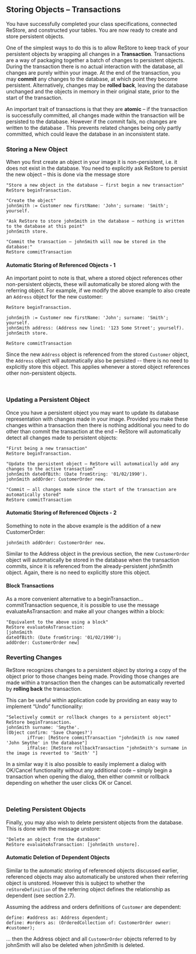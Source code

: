 ## Storing Objects – TransactionsYou have successfully completed your class specifications, connected ReStore, and constructed your tables. You are now ready to create and store persistent objects.One of the simplest ways to do this is to allow ReStore to keep track of your persistent objects by wrapping all changes in a **Transaction**. Transactions are a way of packaging together a batch of changes to persistent objects. During the transaction there is no actual interaction with the database, all changes are purely within your image. At the end of the transaction, you may **commit** any changes to the database, at which point they become persistent. Alternatively, changes may be **rolled back**, leaving the database unchanged and the objects in memory in their original state, prior to the start of the transaction. An important trait of transactions is that they are **atomic** – if the transaction is successfully committed, all changes made within the transaction will be persisted to the database. However if the commit fails, no changes are written to the database . This prevents related changes being only partly committed, which could leave the database in an inconsistent state.### Storing a New ObjectWhen you first create an object in your image it is non-persistent, i.e. it does not exist in the database. You need to explicitly ask ReStore to persist the new object – this is done via the message store```"Store a new object in the database – first begin a new transaction"
ReStore beginTransaction.

"Create the object"
johnSmith := Customer new firstName: 'John'; surname: 'Smith'; yourself. 

"Ask ReStore to store johnSmith in the database – nothing is written to the database at this point"
johnSmith store.

"Commit the transaction – johnSmith will now be stored in the database:"
ReStore commitTransaction```#### Automatic Storing of Referenced Objects - 1An important point to note is that, where a stored object references other non-persistent objects, these will automatically be stored along with the referring object. For example, if we modify the above example to also create an `Address` object for the new customer:```ReStore beginTransaction.

johnSmith := Customer new firstName: 'John'; surname: 'Smith'; yourself. 
johnSmith address: (Address new line1: '123 Some Street'; yourself).
johnSmith store.

ReStore commitTransaction```Since the new `Address` object is referenced from the stored `Customer` object, the `Address` object will automatically also be persisted -- there is no need to explicitly store this object. This applies whenever a stored object references other non-persistent objects. ### Updating a Persistent ObjectOnce you have a persistent object you may want to update its database representation with changes made in your image. Provided you make these changes within a transaction then there is nothing additional you need to do other than commit the transaction at the end – ReStore will automatically detect all changes made to persistent objects: ```"First being a new transaction"
ReStore beginTransaction. 

"Update the persistent object – ReStore will automatically add any changes to the active transaction”
johnSmith dateOfBith: (Date fromString: '01/02/1990').
johnSmith addOrder: CustomerOrder new.

"Commit – all changes made since the start of the transaction are automatically stored"
ReStore commitTransaction```#### Automatic Storing of Referenced Objects - 2Something to note in the above example is the addition of a new CustomerOrder:```johnSmith addOrder: CustomerOrder new.```Similar to the Address object in the previous section, the new `CustomerOrder` object will automatically be stored in the database when the transaction commits, since it is referenced from the already-persistent johnSmith object. Again, there is no need to explicitly store this object. #### Block TransactionsAs a more convenient alternative to a beginTransaction… commitTransaction sequence, it is possible to use the message evaluateAsTransaction: and make all your changes within a block:```"Equivalent to the above using a block"
ReStore evaluateAsTransaction: 
[johnSmith 
dateOfBith: (Date fromString: '01/02/1990');
addOrder: CustomerOrder new]```### Reverting ChangesReStore recognizes changes to a persistent object by storing a copy of the object prior to those changes being made. Providing those changes are made within a transaction then the changes can be automatically reverted by **rolling back** the transaction.This can be useful within application code by providing an easy way to implement “Undo” functionality:```"Selectively commit or rollback changes to a persistent object"
ReStore beginTransaction.
johnSmith surname: 'Smythe'.
(Object confirm: 'Save Changes?')
        ifTrue: [ReStore commitTransaction "johnSmith is now named 'John Smythe' in the database"]
        ifFalse: [ReStore rollbackTransaction "johnSmith's surname in the image is reverted to 'Smith' "] ```In a similar way it is also possible to easily implement a dialog with OK/Cancel functionality without any additional code – simply begin a transaction when opening the dialog, then either commit or rollback depending on whether the user clicks OK or Cancel. ### Deleting Persistent ObjectsFinally, you may also wish to delete persistent objects from the database. This is done with the message unstore:```"Delete an object from the database"
ReStore evaluateAsTransaction: [johnSmith unstore]. ```#### Automatic Deletion of Dependent ObjectsSimilar to the automatic storing of referenced objects discussed earlier, referenced objects may also automatically be unstored when their referring object is unstored. However this is subject to whether the `reStoreDefinition` of the referring object defines the relationship as dependent \(see section 2.7\).Assuming the address and orders definitions of `Customer` are dependent:```define: #address as: Address dependent;
define: #orders as: (OrderedCollection of: CustomerOrder owner: #customer);```… then the Address object and all `CustomerOrder` objects referred to by johnSmith will also be deleted when johnSmith is deleted. 